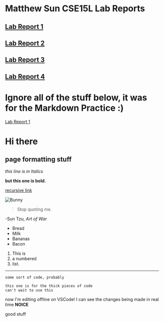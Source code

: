 # **Matthew Sun CSE15L Lab Reports**

## **[Lab Report 1](lab-report-1-week-2.html)**

## **[Lab Report 2](lab-report-2-week-4.html)**

## **[Lab Report 3](lab-report-3-week-6.html)**

## **[Lab Report 4](lab-report-4-week-8.html)**

# Ignore all of the stuff below, it was for the Markdown Practice :)
[Lab Report 1](https://matthewrsun.github.io/cse15l-lab-reports/lab-report-1-week-2)

# Hi there
## page formatting stuff

*this line is in Italics*

**but this one is bold.**

[recursive link](https://matthewrsun.github.io/cse15l-lab-reports/index.html)

![Bunny](https://www.petakids.com/wp-content/uploads/2015/11/Cute-Red-Bunny.jpg)

> Stop quoting me.

-Sun Tzu, *Art of War*

- Bread
- Milk
- Bananas
- Bacon

1. This is
2. a numbered
3. list.

---

`some sort of code, probably`

```
this one is for the thick pieces of code
can't wait to use this
```
now I'm editing offline on VSCode!
I can see the changes being made in real time **NOICE**

good stuff